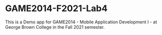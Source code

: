 # GAME2014-F2021-Lab4

This is a Demo app for GAME2014 - Mobile Application Development I - at George Brown College in the Fall 2021 semester.
